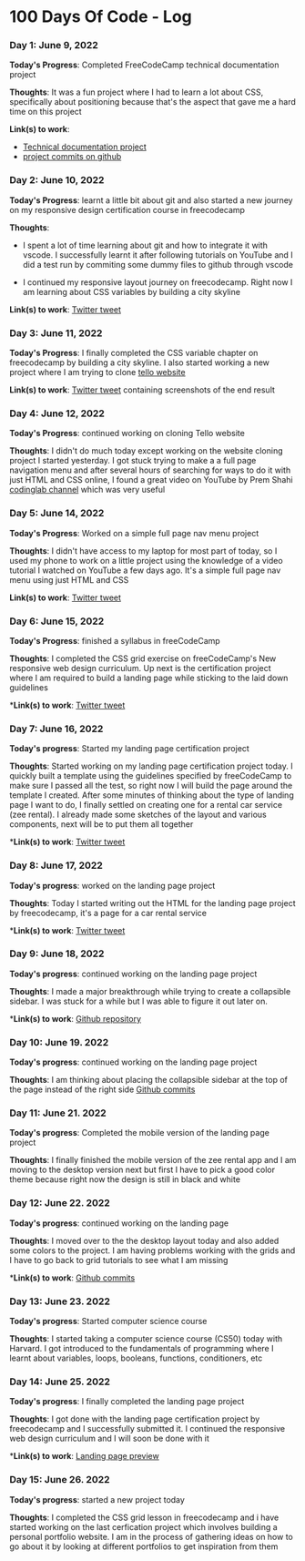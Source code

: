  # 100 Days Of Code - Log

### Day 1: June 9, 2022

**Today's Progress**: Completed FreeCodeCamp technical documentation project

**Thoughts**: It was a fun project where I had to learn a lot about CSS, specifically about positioning because that's the aspect that gave me a hard time on this project

**Link(s) to work**:
- [Technical documentation project](https://kushyzee.github.io/Bootstrap-technical-documentation-project/)
- [project commits on github](https://github.com/kushyzee/Bootstrap-technical-documentation-project/commits/main)


### Day 2: June 10, 2022

**Today's Progress**: learnt a little bit about git and also started a new journey on my responsive design certification course in freecodecamp

**Thoughts**:
- I spent a lot of time learning about git and how to integrate it with vscode. I successfully learnt it after following tutorials on YouTube and I did a test run by commiting some dummy files to github through vscode

- I continued my responsive layout journey on freecodecamp. Right now I am learning about CSS variables by building a city skyline

**Link(s) to work**: [Twitter tweet](https://twitter.com/kushyzeena/status/1535323343724879874?t=MtpZ9LtYk0oMN0SIowzoSg&s=19)


### Day 3: June 11, 2022

**Today's Progress**: I finally completed the CSS variable chapter on freecodecamp by building a city skyline. I also started working a new project where I am trying to clone [tello website](https://trello.com/home)

**Link(s) to work**: [Twitter tweet](https://twitter.com/kushyzeena/status/1535725468787347456?t=7leMf9OkzUrFXcvlX4N8Hw&s=19) containing screenshots of the end result


### Day 4: June 12, 2022

**Today's Progress**: continued working on cloning Tello website

**Thoughts**: I didn't do much today except working on the website cloning project I started yesterday. I got stuck trying to make a a full page navigation menu and after several hours of searching for ways to do it with just HTML and CSS online, I found a great video on YouTube by Prem Shahi [codinglab channel](https://youtu.be/nKnrdABs7Zs) which was very useful


### Day 5: June 14, 2022

**Today's Progress**: Worked on a simple full page nav menu project

**Thoughts**: I didn't have access to my laptop for most part of today, so I used my phone to work on a little project using the knowledge of a video tutorial I watched on YouTube a few days ago. It's a simple full page nav menu using just HTML and CSS

**Link(s) to work**: [Twitter tweet](https://twitter.com/kushyzeena/status/1536774309372469248?t=C59EXsITeEbO29hPeLHYPg&s=19)

### Day 6: June 15, 2022

**Today's Progress**: finished a syllabus in freeCodeCamp

**Thoughts**: I completed the CSS grid exercise on freeCodeCamp's New responsive web design curriculum. Up next is the certification project where I am required to build a landing page while sticking to the laid down guidelines

***Link(s) to work**: [Twitter tweet](https://twitter.com/kushyzeena/status/1537068528628539392?t=OlKdqQcSGib3HhNZxj1g9g&s=19)

### Day 7: June 16, 2022

**Today's progress**: Started my landing page certification project

**Thoughts**: Started working on my landing page certification project today. I quickly built a template using the guidelines specified by freeCodeCamp to make sure I passed all the test, so right now I will build the page around the template I created. After some minutes of thinking about the type of landing page I want to do, I finally settled on creating one for a rental car service (zee rental). I already made some sketches of the layout and various components, next will be to put them all together

***Link(s) to work**: [Twitter tweet](https://twitter.com/kushyzeena/status/1537545150985125889?t=sqSCiboyaoKAEGmmw4UWjQ&s=19)

### Day 8: June 17, 2022

**Today's progress**: worked on the landing page project

**Thoughts**: Today I started writing out the HTML for the landing page project by freecodecamp, it's a page for a car rental service

***Link(s) to work**: [Twitter tweet](https://twitter.com/kushyzeena/status/1537918700719771648?t=IsayR08W-kevBSxkuCo11Q&s=19)

### Day 9: June 18, 2022

**Today's progress**: continued working on the landing page project

**Thoughts**: I made a major breakthrough while trying to create a collapsible sidebar. I was stuck for a while but I was able to figure it out later on.

***Link(s) to work**: [Github repository](https://github.com/kushyzee/zee-rentals-landing-page)

### Day 10: June 19. 2022

**Today's progress**: continued working on the landing page project

**Thoughts**: I am thinking about placing the collapsible sidebar at the top of the page instead of the right side
[Github commits](https://github.com/kushyzee/zee-rentals-landing-page/commit/12a29fc5502cbfcccdb439f1798be3af10ed95e2)

### Day 11: June 21. 2022

**Today's progress**: Completed the mobile version of the landing page project

**Thoughts**: I finally finished the mobile version of the zee rental app and I am moving to the desktop version next but first I have to pick a good color theme because right now the design is still in black and white

### Day 12: June 22. 2022

**Today's progress**: continued working on the landing page

**Thoughts**: I moved over to the the desktop layout today and also added some colors to the project. I am having problems working with the grids and I have to go back to grid tutorials to see what I am missing

***Link(s) to work**: [Github commits](https://github.com/kushyzee/zee-rentals-landing-page/commits/master)

### Day 13: June 23. 2022

**Today's progress**: Started computer science course

**Thoughts**: I started taking a computer science course (CS50) today with Harvard. I got introduced to the fundamentals of programming where I learnt about variables, loops, booleans, functions, conditioners, etc

### Day 14: June 25. 2022

**Today's progress**: I finally completed the landing page project

**Thoughts**: I got done with the landing page certification project by freecodecamp and I successfully submitted it. I continued the responsive web design curriculum and I will soon be done with it

***Link(s) to work**: [Landing page preview](https://zeerentals.vercel.app/)

### Day 15: June 26. 2022

**Today's progress**: started a new project today

**Thoughts**: I completed the CSS grid lesson in freecodecamp and i have started working on the last cerfication project which involves building a personal portfolio website. I am in the process of gathering ideas on how to go about it by looking at different portfolios to get inspiration from them
